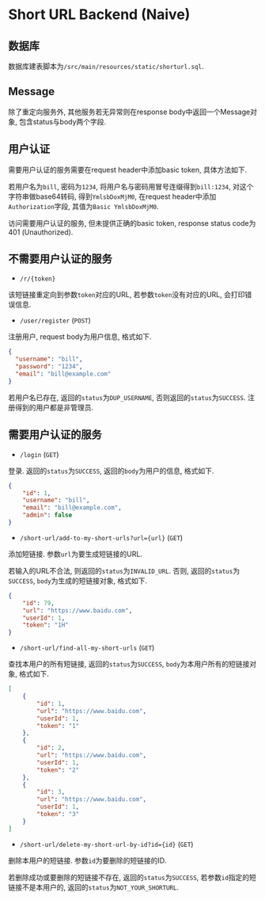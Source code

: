 # Short URL Backend (Naive)

## 数据库

数据库建表脚本为`/src/main/resources/static/shorturl.sql`.

## Message

除了重定向服务外, 其他服务若无异常则在response body中返回一个Message对象, 包含status与body两个字段.

## 用户认证

需要用户认证的服务需要在request header中添加basic token, 具体方法如下.

若用户名为`bill`, 密码为`1234`, 将用户名与密码用冒号连缀得到`bill:1234`, 对这个字符串做base64转码,
得到`YmlsbDoxMjM0`, 在request header中添加`Authorization`字段, 其值为`Basic YmlsbDoxMjM0`.

访问需要用户认证的服务, 但未提供正确的basic token, response status code为401 (Unauthorized).

## 不需要用户认证的服务

* `/r/{token}`

该短链接重定向到参数`token`对应的URL, 若参数`token`没有对应的URL, 会打印错误信息.

* `/user/register` (`POST`)

注册用户, request body为用户信息, 格式如下.
```json
{
  "username": "bill",
  "password": "1234",
  "email": "bill@example.com"
}
```

若用户名已存在, 返回的`status`为`DUP_USERNAME`, 否则返回的`status`为`SUCCESS`. 注册得到的用户都是非管理员.

## 需要用户认证的服务

* `/login` (`GET`)

登录. 返回的`status`为`SUCCESS`, 返回的`body`为用户的信息, 格式如下.
```json
{
    "id": 1,
    "username": "bill",
    "email": "bill@example.com",
    "admin": false
}
```

* `/short-url/add-to-my-short-urls?url={url}` (`GET`)

添加短链接. 参数`url`为要生成短链接的URL.

若输入的URL不合法, 则返回的`status`为`INVALID_URL`. 否则, 返回的`status`为`SUCCESS`,
`body`为生成的短链接对象, 格式如下.
```json
{
    "id": 79,
    "url": "https://www.baidu.com",
    "userId": 1,
    "token": "1H"
}
```

* `/short-url/find-all-my-short-urls` (`GET`)

查找本用户的所有短链接, 返回的`status`为`SUCCESS`, `body`为本用户所有的短链接对象,
格式如下.

```json
[
    {
        "id": 1,
        "url": "https://www.baidu.com",
        "userId": 1,
        "token": "1"
    },
    {
        "id": 2,
        "url": "https://www.baidu.com",
        "userId": 1,
        "token": "2"
    },
    {
        "id": 3,
        "url": "https://www.baidu.com",
        "userId": 1,
        "token": "3"
    }
]
```

* `/short-url/delete-my-short-url-by-id?id={id}` (`GET`)

删除本用户的短链接. 参数`id`为要删除的短链接的ID.

若删除成功或要删除的短链接不存在, 返回的`status`为`SUCCESS`, 若参数`id`指定的短链接不是本用户的,
返回的`status`为`NOT_YOUR_SHORTURL`.
